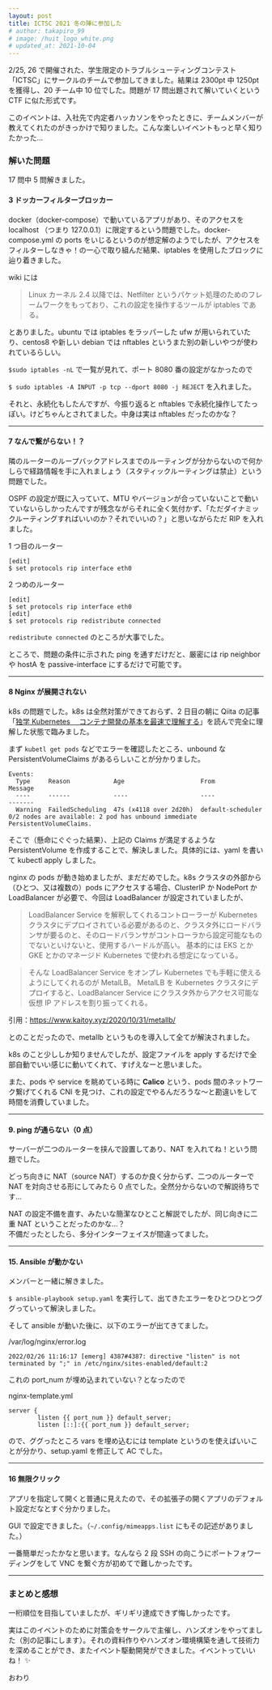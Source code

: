 ```yaml
---
layout: post
title: ICTSC 2021 冬の陣に参加した
# author: takapiro_99
# image: /huit_logo_white.png
# updated_at: 2021-10-04
---
```


2/25, 26 で開催された、学生限定のトラブルシューティングコンテスト「ICTSC」にサークルのチームで参加してきました。結果は 2300pt 中 1250pt を獲得し、20 チーム中 10 位でした。問題が 17 問出題されて解いていくという CTF に似た形式です。

このイベントは、入社先で内定者ハッカソンをやったときに、チームメンバーが教えてくれたのがきっかけで知りました。こんな楽しいイベントもっと早く知りたかった…

### 解いた問題

17 問中 5 問解きました。

#### 3 ドッカーフィルターブロッカー

docker（docker-compose）で動いているアプリがあり、そのアクセスを localhost （つまり 127.0.0.1）に限定するという問題でした。docker-compose.yml の ports をいじるというのが想定解のようでしたが、アクセスをフィルターしなきゃ！の一心で取り組んだ結果、iptables を使用したブロックに辿り着きました。

wiki には

> Linux カーネル 2.4 以降では、Netfilter というパケット処理のためのフレームワークをもっており、これの設定を操作するツールが iptables である。

とありました。ubuntu では iptables をラッパーした ufw が用いられていたり、centos8 や新しい debian では nftables というまた別の新しいやつが使われているらしい。

`$sudo iptables -nL` で一覧が見れて、ポート 8080 番の設定がなかったので

`$ sudo iptables -A INPUT -p tcp --dport 8080 -j REJECT` を入れました。

それと、永続化もしたんですが、今振り返ると nftables で永続化操作してたっぽい。けどちゃんとされてました。中身は実は nftables だったのかな？

---

#### 7 なんで繋がらない！？

隣のルーターのループバックアドレスまでのルーティングが分からないので何かしらで経路情報を手に入れましょう（スタティックルーティングは禁止）という問題でした。

OSPF の設定が既に入っていて、MTU やバージョンが合っていないことで動いていないらしかったんですが残念ながらそれに全く気付かず、「ただダイナミックルーティングすればいいのか？それでいいの？」と思いながらただ RIP を入れました。

1 つ目のルーター

```
[edit]
$ set protocols rip interface eth0
```

2 つめのルーター

```
[edit]
$ set protocols rip interface eth0
[edit]
$ set protocols rip redistribute connected
```

`redistribute connected` のところが大事でした。

ところで、問題の条件に示された ping を通すだけだと、厳密には rip neighbor や hostA を passive-interface にするだけで可能です。

---

#### 8 Nginx が展開されない

k8s の問題でした。k8s は全然対策ができておらず、2 日目の朝に Qiita の記事「[独学 Kubernetes 　コンテナ開発の基本を最速で理解する](https://qiita.com/Brutus/items/d19af6b9c55de93663f6)」を読んで完全に理解した状態で臨みました。

まず `kubetl get pods` などでエラーを確認したところ、unbound な PersistentVolumeClaims があるらしいことが分かりました。

```
Events:
  Type     Reason            Age                     From               Message
  ----     ------            ----                    ----               -------
  Warning  FailedScheduling  47s (x4118 over 2d20h)  default-scheduler  0/2 nodes are available: 2 pod has unbound immediate PersistentVolumeClaims.
```

そこで（懸命にぐぐった結果）、上記の Claims が満足するような PersistentVolume を作成することで、解決しました。具体的には、yaml を書いて kubectl apply しました。

nginx の pods が動き始めましたが、まだだめでした。k8s クラスタの外部から（ひとつ、又は複数の）pods にアクセスする場合、ClusterIP か NodePort か LoadBalancer が必要で、今回は LoadBalancer が設定されていましたが、

> LoadBalancer Service を解釈してくれるコントローラーが Kubernetes クラスタにデプロイされている必要があるのと、クラスタ外にロードバランサが要るのと、そのロードバランサがコントローラから設定可能なものでないといけないと、使用するハードルが高い。 基本的には EKS とか GKE とかのマネージド Kubernetes で使われる想定になっている。

> そんな LoadBalancer Service をオンプレ Kubernetes でも手軽に使えるようにしてくれるのが MetalLB。 MetalLB を Kubernetes クラスタにデプロイすると、LoadBalancer Service にクラスタ外からアクセス可能な仮想 IP アドレスを割り振ってくれる。

引用：https://www.kaitoy.xyz/2020/10/31/metallb/

とのことだったので、metallb というものを導入して全てが解決されました。

k8s のこと少ししか知りませんでしたが、設定ファイルを apply するだけで全部自動でいい感じに動いてくれて、すげえなーと思いました。

また、pods や service を眺めている時に **Calico** という、pods 間のネットワーク繋げてくれる CNI を見つけ、これの設定でやるんだろうな～と勘違いをして時間を消費していました。

---

#### 9. ping が通らない（0 点）

サーバーが二つのルーターを挟んで設置してあり、NAT を入れてね！という問題でした。

どっち向きに NAT（source NAT）するのか良く分からず、二つのルーターで NAT を対向させる形にしてみたら 0 点でした。全然分からないので解説待ちです…

NAT の設定不備を直す、みたいな簡潔なひとこと解説でしたが、同じ向きに二重 NAT ということだったのかな…？  
不備だったとしたら、多分インターフェイスが間違ってました。

---

#### 15. Ansible が動かない

メンバーと一緒に解きました。

`$ ansible-playbook setup.yaml` を実行して、出てきたエラーをひとつひとつググっていって解決しました。

そして ansible が動いた後に、以下のエラーが出てきてました。

/var/log/nginx/error.log

```
2022/02/26 11:16:17 [emerg] 4387#4387: directive "listen" is not terminated by ";" in /etc/nginx/sites-enabled/default:2
```

これの port_num が埋め込まれていない？となったので

nginx-template.yml

```
server {
        listen {{ port_num }} default_server;
        listen [::]:{{ port_num }} default_server;
```

ので、ググったところ vars を埋め込むには template というのを使えばいいことが分かり、setup.yaml を修正して AC でした。

---

#### 16 無限クリック

アプリを指定して開くと普通に見えたので、その拡張子の開くアプリのデフォルト設定だなとすぐ分かりました。

GUI で設定できました。（`~/.config/mimeapps.list` にもその記述がありました。）

一番簡単だったかなと思います。なんなら 2 段 SSH の向こうにポートフォワーディングをして VNC を繋ぐ方が初めてで難しかったです。

---

### まとめと感想

一桁順位を目指していましたが、ギリギリ達成できず悔しかったです。

実はこのイベントのために対策会をサークルで主催し、ハンズオンをやってました（別の記事にします）。それの資料作りやハンズオン環境構築を通して技術力を深めることができ、またイベント駆動開発ができました。イベントっていいね！ :sparkles:

<!-- 他の問題は大体後輩たちが解いてくれて、頼もしかったです。 -->

おわり
